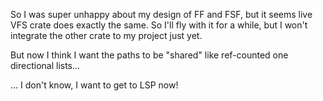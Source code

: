 So I was super unhappy about my design of FF and FSF, but it seems live VFS crate does exactly the same. So I'll fly
with it for a while, but I won't integrate the other crate to my project just yet.

But now I think I want the paths to be "shared" like ref-counted one directional lists...

... I don't know, I want to get to LSP now!